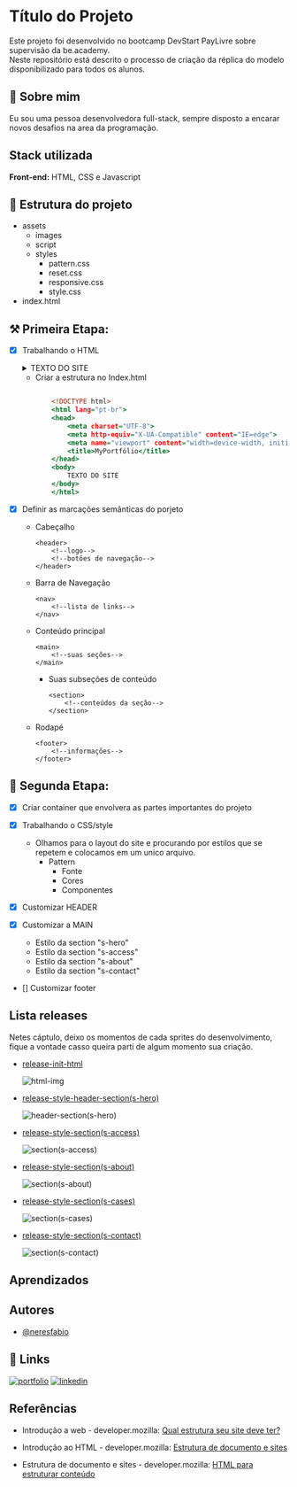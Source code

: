 
# Título do Projeto

Este projeto foi desenvolvido no bootcamp DevStart PayLivre sobre supervisão da be.academy.<br/>
Neste repositório está descrito o processo de criação da réplica do modelo disponibilizado para todos os alunos.

## 🚀 Sobre mim
Eu sou uma pessoa desenvolvedora full-stack, sempre disposto a encarar novos desafios na area da programação.

## Stack utilizada

**Front-end:** HTML, CSS e Javascript

## 📁 Estrutura do projeto

- assets
  - images
  - script
  - styles
    - pattern.css
    - reset.css
    - responsive.css
    - style.css
- index.html

## ⚒️ Primeira Etapa:

- [x] Trabalhando o HTML
    <details>
        <summary>TEXTO DO SITE</summary>
        <br>

        be.

        QUEM SOU
        CASES
        😃 FAÇA UM ORÇAMENTO

        Olá!👋🏻 Eu sou  
        Luan Monteiro
        Especialista em Desenvolvimento Front-end

        Tenho como especialidade realizar sonhos, transformando seu projeto em uma obra de arte.

        veja meus cases

        #vemcomopai🔥

        Sucesso
        Tem
        Nome

        QUEM SOU.

        Lorem ipsum dolor sit amet, consectetur adipiscing elit. Morbi vel posuere enim. 
        Quisque cursus ac leo et maximus. Proin non diam congue, sodales velit et, cursus ante. 
        Suspendisse convallis rhoncus dapibus. Vivamus accumsan leo id blandit ultrices. 
        Fusce libero ligula, ullamcorper quis facilisis sed, commodo nec lacus. 

        CASES.

        ENTRE EM CONTATO.
        #LetsGoUp🚀

        Feito com ❤️ e carinho por mim.

    </details>

    - Criar a estrutura no Index.html
        ``` index.html

            <!DOCTYPE html>
            <html lang="pt-br">
            <head>
                <meta charset="UTF-8">
                <meta http-equiv="X-UA-Compatible" content="IE=edge">
                <meta name="viewport" content="width=device-width, initial-scale=1.0">
                <title>MyPortfólio</title>
            </head>
            <body>
                TEXTO DO SITE
            </body>
            </html>
        ```

- [x] Definir as marcações semânticas do porjeto
  - Cabeçalho 
    ```
    <header>
        <!--logo-->
        <!--botões de navegação-->
    </header>

    ```
  - Barra de Navegação
    ```
    <nav>
        <!--lista de links-->
    </nav>

    ```
  - Conteúdo principal
    ```
    <main>
        <!--suas seções-->
    </main>

    ```
    - Suas subseções de conteúdo
        ```
        <section>
            <!--conteúdos da seção-->
        </section>

        ```
  - Rodapé
    ```
    <footer>
        <!--informações-->
    </footer>

    ```

## 🧰 Segunda Etapa:

- [x] Criar container que envolvera as partes importantes do projeto 

- [x] Trabalhando o CSS/style
    - Olhamos para o layout do site e procurando por estilos que se repetem e colocamos em um unico arquivo.
        - Pattern
          - Fonte
          - Cores
          - Componentes
- [X] Customizar HEADER
- [x] Customizar a MAIN
  - Estilo da section "s-hero"
  - Estilo da section "s-access"
  - Estilo da section "s-about"
  - Estilo da section "s-contact"
- [] Customizar footer


## Lista releases

Netes cáptulo, deixo os momentos de cada sprites do desenvolvimento, fique a vontade casso queira parti de algum momento sua criação.

- [release-init-html](https://github.com/neresfabio/beacademy-devstart-frontend-myportfolio/tree/release-init-html)

    ![html-img](./assets/images/01.png)

- [release-style-header-section(s-hero)](https://github.com/neresfabio/beacademy-devstart-frontend-myportfolio/tree/release-style-header-section)
  
  ![header-section(s-hero)](assets/images/header-section.png)

- [release-style-section(s-access)](https://github.com/neresfabio/beacademy-devstart-frontend-myportfolio/blob/release-style-section-s-access/README.md)
  
  ![section(s-access)](assets/images/section-access.png)

- [release-style-section(s-about)](https://github.com/neresfabio/beacademy-devstart-frontend-myportfolio/blob/release-style-section-s-about/README.md)
  
  ![section(s-about)](assets/images/section-about.png)

- [release-style-section(s-cases)]()
  
  ![section(s-cases)](assets/images/section-cases.png)

- [release-style-section(s-contact)]()
  
  ![section(s-contact)]()

## Aprendizados



## Autores

- [@neresfabio](https://github.com/neresfabio)


## 🔗 Links
[![portfolio](https://img.shields.io/badge/my_portfolio-000?style=for-the-badge&logo=ko-fi&logoColor=white)]()
[![linkedin](https://img.shields.io/badge/linkedin-0A66C2?style=for-the-badge&logo=linkedin&logoColor=white)](https://www.linkedin.com/in/fabioneresdejesus/)

## Referências

- Introdução a web - developer.mozilla: [Qual estrutura seu site deve ter?](https://developer.mozilla.org/pt-BR/docs/Learn/Getting_started_with_the_web/Dealing_with_files)

- Introdução ao HTML - developer.mozilla: [Estrutura de documento e sites](https://developer.mozilla.org/pt-BR/docs/Learn/HTML/Introduction_to_HTML/Document_and_website_structure)
  
- Estrutura de documento e sites - developer.mozilla: [HTML para estruturar conteúdo](https://developer.mozilla.org/pt-BR/docs/Learn/HTML/Introduction_to_HTML/Document_and_website_structure)
